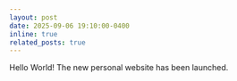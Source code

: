 ```yaml
---
layout: post
date: 2025-09-06 19:10:00-0400
inline: true
related_posts: true
---
```


Hello World! The new personal website has been launched.
